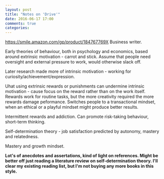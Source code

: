 ```yaml
---
layout: post
title: "Notes on 'Drive'"
date: 2016-06-17 17:00
comments: true
categories: 
---
```


https://smile.amazon.com/gp/product/184767769X Business writer. 

Early theories of behaviour, both in psychology and economics, based around extrinsic motivation - carrot and stick. Assume that people need oversight and external pressure to work, would otherwise slack off. 

Later research made more of intrinsic motivation - working for curiosity/achievement/expression.

Uhat using extrinsic rewards or punishments can undermine intrinsic motivation - cause focus on the reward rather than on the work itself. Rewards work for routine tasks, but the more creativity required the more rewards damage peformance. Switches people to a transactional mindset, when an ethical or a playful mindset might produce better results.

Intermittent rewards and addiction. Can promote risk-taking behaviour, short-term thinking.

Self-determination theory - job satisfaction predicted by autonomy, mastery and relatedness.

Mastery and growth mindset.

__Lot's of anecdotes and assertations, kind of light on references. Might be better off just reading a literature review on self-determination theory. I'll clear my existing reading list, but I'm not buying any more books in this style.__
